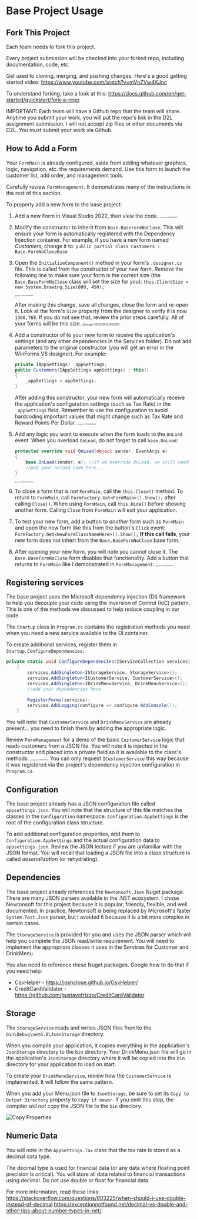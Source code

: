 # Base Project Usage

## Fork This Project

Each team needs to fork this project.

Every project submission will be checked into your forked repo, including documentation, code, etc.

Get used to cloning, merging, and pushing changes. Here's a good getting started video: https://www.youtube.com/watch?v=mVnZVw4KJnc

To understand forking, take a look at this: https://docs.github.com/en/get-started/quickstart/fork-a-repo

IMPORTANT: Each team will have a Github repo that the team will share. Anytime you submit your work, you will put the repo's link in the D2L assignment submission. I will not accept zip files or other documents via D2L. You must submit your work via Github.

## How to Add a Form

Your `FormMain` is already configured, aside from adding whatever graphics, logic, navigation, etc. the requirements demand. Use this form to launch the customer list, add order, and management tools.

Carefully review `FormManagement`. It demonstrates many of the instructions in the rest of this section.

To properly add a new form to the base project:
1. Add a new Form in Visual Studio 2022, then view the code.
    <img src="assets/README/image-20221106130107657.png" alt="image-20221106130107657" style="zoom:25%;" />

1. Modify the constructor to inherit from `Base.BaseFormNoClose`. This will ensure your form is automatically registered with the Dependency Injection container. For example, if you have a new form named *Customers*, change it to:
    `public partial class Customers : Base.FormNoCloseBase`

1. Open the `InitializeComponent()` method in your form's `.designer.cs` file. This is called from the constructor of your new form.  *Remove* the following line to make sure your form is the correct size (the `Base.BaseFormNoClose` class will set the size for you):
    `this.ClientSize = new System.Drawing.Size(800, 450);`

    <img src="assets/README/image-20221106130545961.png" alt="image-20221106130545961" style="zoom:25%;" />

    After making this change, save all changes, close the form and re-open it. Look at the form's `Size` property from the designer to verify it is now `1366,768`. If you do not see that, review the prior steps carefully. All of your forms will be this size.
    <img src="assets/README/image-20221106123953003.png" alt="image-20221106123953003" style="zoom:50%;" /> 

1. Add a constructor of to your new form to receive the application's settings (and any other dependencies in the Services folder). Do not add parameters to the original constructor (you will get an error in the WinForms VS designer). For example:
    ```c#
    private IAppSettings? _appSettings;
    public Customers(IAppSettings appSettings) : this()
    {
        _appSettings = appSettings;
    }
    ```

    After adding this constructor, your new form will automatically receive the application's configuration settings (such as Tax Rate) in the `_appSettings` field. Remember to use the configuration to avoid hardcoding important values that might change such as Tax Rate and Reward Points Per Dollar.
    <img src="assets/README/image-20221106124648246.png" alt="image-20221106124648246" style="zoom:25%;" />

1. Add any logic you want to execute when the form loads to the `OnLoad` event. When you overload `OnLoad`, do not forget to call `base.OnLoad`:

    ```c#
    protected override void OnLoad(object sender, EventArgs e)
    {
        base.OnLoad(sender, e); //if we override OnLoad, we still need to call the base OnLoad method to setup the form in a standard fashion
        //put your onload code here...
    }
    ```

    <img src="assets/README/image-20221106124229073.png" alt="image-20221106124229073" style="zoom:25%;" />

1. To close a form that is *not* `FormMain`, call the `this.Close()` method. To return to `FormMain`, call `FormFactory.Get<FormMain>().Show();` after calling `Close()`. 
    When using `FormMain`, call `this.Hide()` before showing another form. Calling `Close` from `FormMain` will exit your application.

1. To test your new form, add a button to *another* form such as `FormMain` and open the new form like this from the button's `Click` event:
    ```FormFactory.Get<NewFormClassNameHere>().Show();```
    **If this call fails**, your new form does not inhert from the `Base.BaseFormNoClose` base form.

1. After opening your new form, you will note you cannot close it. The  `Base.BaseFormNoClose` form disables that functionality. Add a button that returns to `FormMain` like I demonstrated in `FormManagement`:
    <img src="assets/README/image-20221106125107057.png" alt="image-20221106125107057" style="zoom:25%;" />

 ## Registering services

The base project uses the Microsoft dependency injection (DI) framework to help you decouple your code using the Inversion of Control (IoC) pattern. This is one of the methods we discussed to help reduce coupling in our code.

The ```Startup``` class in `Program.cs` contains the registration methods you need when you need a new service available to the DI container.

To create additional services, register them in ```Startup.ConfigureDependencies```:

```c#
private static void ConfigureDependencies(IServiceCollection services)
    {
	    services.AddSingleton<IStorageService, StorageService>();
        services.AddSingleton<ICustomerService, CustomerService>();
        services.AddSingleton<IDrinkMenuService, DrinkMenuService>();
        //add your dependencies here

        RegisterForms(services);
        services.AddLogging(configure => configure.AddConsole());
    }
```

You will note that `CustomerService` and `DrinkMenuService` are already present... you need to finish them by adding the appropriate logic.

Review `FormManagement` for a demo of the basic `CustomerService` logic that reads customers from a JSON file. You will note it is injected in the constructor and placed into a private field so it is available to the class's methods:
<img src="assets/README/image-20221106131009943.png" alt="image-20221106131009943" style="zoom:25%;" />
You can only request `ICustomerService` this way because it was registered via the project's dependency injection configuration in `Program.cs`.

## Configuration

The base project already has a JSON configuration file called `appsettings.json`. You will note that the structure of this file matches the classes in the ```Configuration``` namespace. ```Configuration.AppSettings``` is the root of the configuration class structure.

To add additional configuration properties, add them to ```Configuration.AppSettings``` and the actual configuration data to `appsettings.json`. Review the JSON lecture if you are unfamiliar with the JSON format. You will recall that loading a JSON file into a class structure is called *deserialization* (or rehydrating).

## Dependencies

The base project already references the ```Newtonsoft.Json``` Nuget package. There are many JSON parsers available in the .NET ecosystem. I chose Newtonsoft for this project because it is popular, friendly, flexible, and well documented. In practice, Newtonsoft is being replaced
by Microsoft's faster ```System.Test.Json``` parser, but I avoided it because it is a bit more complex in certain cases.

The ```StorageService``` is provided for you and uses the JSON parser which will help you complete the JSON read/write requirement. You will need to implement the appropriate classes it uses in the Services for Customer and DrinkMenu.

You also need to reference these Nuget packages. Google how to do that if you need help:

*  CsvHelper - https://joshclose.github.io/CsvHelper/
*  CreditCardValidator - https://github.com/gustavofrizzo/CreditCardValidator

## Storage

The ```StorageService``` reads and writes JSON files from/to the `bin\Debug\net6.0\JsonStorage` directory.

When you compile your application, it copies everything in the application's ```JsonStorage``` directory to the ```bin``` directory. Your DrinkMenu.json file will go in the application's ```JsonStorage``` directory where it will be copied into the ```bin``` directory for your application to load on start.

To create your ```DrinkMenuService```, review how the ```CustomerService``` is implemented. It will follow the same pattern.

When you add your Menu.json file to ```JsonStorage```, be sure to set its ```Copy to Output Directory``` property to ```Copy if newer```. If you omit this step, the compiler *will not* copy the JSON file to the ```bin``` directory.

![Copy Properties](copy_properties.png)

## Numeric Data

You will note in the ```AppSettings.Tax``` class that the tax rate is stored as a decimal data type.

The decimal type is used for financial data (or any data where floating point precision is critical). You will store all data related to financial transactions using decimal. Do not use double or float for financial data.

For more information, read these links:
https://stackoverflow.com/questions/803225/when-should-i-use-double-instead-of-decimal
https://exceptionnotfound.net/decimal-vs-double-and-other-tips-about-number-types-in-net/



